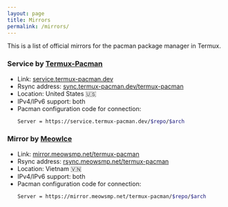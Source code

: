 ```yaml
---
layout: page
title: Mirrors
permalink: /mirrors/
---
```


This is a list of official mirrors for the pacman package manager in Termux.

### Service by [Termux-Pacman](https://github.com/termux-pacman)
- Link: [service.termux-pacman.dev](https://service.termux-pacman.dev)
- Rsync address: [sync.termux-pacman.dev/termux-pacman](rsync://sync.termux-pacman.dev/termux-pacman/)
- Location: United States 🇺🇸
- IPv4/IPv6 support: both
- Pacman configuration code for connection:
  ```sh
  Server = https://service.termux-pacman.dev/$repo/$arch  
  ```

### Mirror by [MeowIce](https://github.com/MeowIce)
- Link: [mirror.meowsmp.net/termux-pacman](https://mirror.meowsmp.net/termux-pacman)
- Rsync address: [rsync.meowsmp.net/termux-pacman](rsync://rsync.meowsmp.net/termux-pacman/)
- Location: Vietnam 🇻🇳
- IPv4/IPv6 support: both
- Pacman configuration code for connection:
  ```sh
  Server = https://mirror.meowsmp.net/termux-pacman/$repo/$arch
  ```
